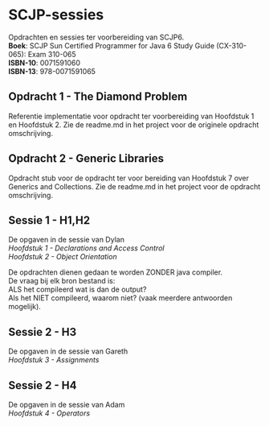 SCJP-sessies
==============
Opdrachten en sessies ter voorbereiding van SCJP6.  
__Boek__: SCJP Sun Certified Programmer for Java 6 Study Guide (CX-310-065): Exam 310-065   
__ISBN-10__: 0071591060  
__ISBN-13__: 978-0071591065  

Opdracht 1 - The Diamond Problem
--------------------------------
Referentie implementatie voor opdracht ter voorbereiding van Hoofdstuk 1 en Hoofdstuk 2.
Zie de readme.md in het project voor de originele opdracht omschrijving.

Opdracht 2 - Generic Libraries
------------------------------
Opdracht stub voor de opdracht ter voor bereiding van Hoofdstuk 7 over Generics and Collections.
Zie de readme.md in het project voor de opdracht omschrijving.

Sessie 1 - H1,H2
-------------------
De opgaven in de sessie van Dylan  
*Hoofdstuk 1 - Declarations and Access Control*  
*Hoofdstuk 2 - Object Orientation*  

De opdrachten dienen gedaan te worden ZONDER java compiler.  
De vraag bij elk bron bestand is:  
ALS het compileerd wat is dan de output?  
Als het NIET compileerd, waarom niet? (vaak meerdere antwoorden mogelijk).  

Sessie 2 - H3
-------------
De opgaven in de sessie van Gareth  
*Hoofdstuk 3 - Assignments*

Sessie 2 - H4
-------------
De opgaven in de sessie van Adam  
*Hoofdstuk 4 - Operators*
